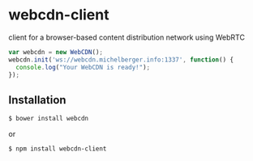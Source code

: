 # webcdn-client
client for a browser-based content distribution network using WebRTC

```js
var webcdn = new WebCDN();
webcdn.init('ws://webcdn.michelberger.info:1337', function() {
  console.log("Your WebCDN is ready!");
});
```

## Installation

```bash
$ bower install webcdn
```

or 

```bash
$ npm install webcdn-client
```
